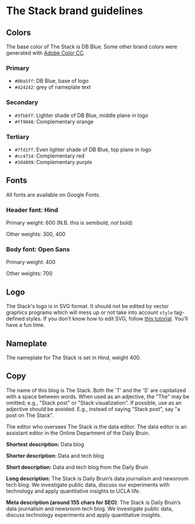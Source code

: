 # The Stack brand guidelines 

## Colors

The base color of The Stack is DB Blue. Some other brand colors were generated with [Adobe Color CC](https://color.adobe.com/es/create/color-wheel/?base=2&rule=Compound&selected=1&name=Mi%20tema%20de%20Color&mode=rgb&rgbvalues=0.07999999999999999,0.16693498452046696,0.8,0.24,0.2834674922602335,0.6,0,0.6470588235294118,1,1,0.5643995098036498,0.25,0.8,0.2768235294115584,0.07999999999999999&swatchOrder=0,1,2,3,4).

### Primary

- `#00a5ff`: DB Blue, base of logo
- `#424242`: grey of nameplate text

### Secondary

- `#3fbbff`: Lighter shade of DB Blue, middle plane in logo
- `#ff9040`: Complementary orange

### Tertiary

- `#7fd1ff`: Even lighter shade of DB Blue, top plane in logo
- `#cc4714`: Complementary red
- `#3d4899`: Complementary purple


## Fonts

All fonts are available on Google Fonts.

### Header font: Hind

Primary weight: 600 (N.B. this is semibold, *not* bold)

Other weights: 300, 400

### Body font: Open Sans

Primary weight: 400

Other weights: 700


## Logo

The Stack's logo is in SVG format. It should not be edited by vector graphics programs which will mess up or not take into account `style` tag-defined styles. If you don't know how to edit SVG, follow [this tutorial](http://tutorials.jenkov.com/svg/index.html). You'll have a fun time.


## Nameplate

The nameplate for The Stack is set in Hind, weight 400. 


## Copy

The name of this blog is The Stack. Both the 'T' and the 'S' are capitalized with a space between words. When used as an adjective, the "The" may be omitted; e.g., "Stack post" or "Stack visualization". If possible, use as an adjective should be avoided. E.g., instead of saying "Stack post", say "a post on The Stack".

The editor who oversees The Stack is the data editor. The data editor is an assistant editor in the Online Department of the Daily Bruin.

**Shortest description:** Data blog

**Shorter description:** Data and tech blog

**Short description:** Data and tech blog from the Daily Bruin

**Long description:** The Stack is Daily Bruin’s data journalism and newsroom tech blog. We investigate public data, discuss our experiments with technology and apply quantitative insights to UCLA life.

**Meta description (around 155 chars for SEO)**: The Stack is Daily Bruin’s data journalism and newsroom tech blog. We investigate public data, discuss technology experiments and apply quantitative insights.
